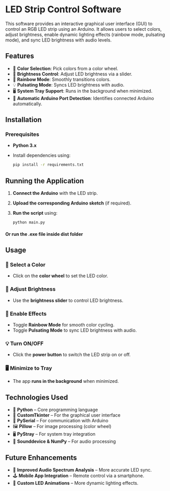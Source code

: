 # LED Strip Control Software

This software provides an interactive graphical user interface (GUI) to control an RGB LED strip using an Arduino. It allows users to select colors, adjust brightness, enable dynamic lighting effects (rainbow mode, pulsating mode), and sync LED brightness with audio levels.

## Features

- 🎨 **Color Selection**: Pick colors from a color wheel.
- 🔆 **Brightness Control**: Adjust LED brightness via a slider.
- 🌈 **Rainbow Mode**: Smoothly transitions colors.
- 💡 **Pulsating Mode**: Syncs LED brightness with audio.
- 🖥️ **System Tray Support**: Runs in the background when minimized.
- 🔌 **Automatic Arduino Port Detection**: Identifies connected Arduino automatically.

## Installation

### Prerequisites
- **Python 3.x**
- Install dependencies using:

  ```sh
  pip install -r requirements.txt


## Running the Application

1. **Connect the Arduino** with the LED strip.
2. **Upload the corresponding Arduino sketch** (if required).
3. **Run the script** using:

   ```sh
   python main.py

#### Or run the .exe file inside dist folder


## Usage

### 🎨 Select a Color
- Click on the **color wheel** to set the LED color.

### 🔆 Adjust Brightness
- Use the **brightness slider** to control LED brightness.

### 🌈 Enable Effects
- Toggle **Rainbow Mode** for smooth color cycling.
- Toggle **Pulsating Mode** to sync LED brightness with audio.

### 💡 Turn ON/OFF
- Click the **power button** to switch the LED strip on or off.

### 🖥️ Minimize to Tray
- The app **runs in the background** when minimized.

## Technologies Used

- 🐍 **Python** – Core programming language
- 🎨 **CustomTkinter** – For the graphical user interface
- 🔌 **PySerial** – For communication with Arduino
- 🖼️ **Pillow** – For image processing (color wheel)
- 🖥️ **PyStray** – For system tray integration
- 🎵 **Sounddevice & NumPy** – For audio processing

## Future Enhancements

- 🎵 **Improved Audio Spectrum Analysis** – More accurate LED sync.
- 🕹️ **Mobile App Integration** – Remote control via a smartphone.
- 🧩 **Custom LED Animations** – More dynamic lighting effects.
